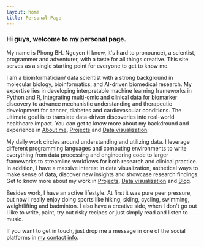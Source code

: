 ```yaml
---
layout: home
title: Personal Page
---
```


### Hi guys, welcome to my personal page.

My name is Phong BH. Nguyen (I know, it's hard to pronounce), a scientist, programmer and adventurer, with a taste for all things creative. This site serves as a single starting point for everyone to get to know me. 

I am a bioinformatician/ data scientist with a strong background in molecular biology, bioinformatics, and AI-driven biomedical research. My expertise lies in developing interpretable machine learning frameworks in Python and R, integrating multi-omic and clinical data for biomarker discovery to advance mechanistic understanding and therapeutic development for cancer, diabetes and cardiovascular conditions. The ultimate goal is to translate data-driven discoveries into real-world healthcare impact. You can get to know more about my backdround and experience in [About me](./about.html), [Projects](./projects.html) and [Data visualization](./data_viz.html).

My daily work circles around understanding and utilizing data. I leverage different programming languages and computing environments to write everything from data processing and engineering code to larger frameworks to streamline workflows for both research and clinical practice. In addition, I have a massive interest in data visualization, asthetical ways to make sense of data, discover new insights and showcase research findings. Get to know more about my work in [Projects](./projects.html), [Data visualization](./data_viz.html) and [Blog](./blog.html). 

Besides work, I have an active lifestyle. At first it was pure peer pressure, but now I really enjoy doing sports like hiking, skiing, cycling, swimming, weightlifting and badminton. I also have a creative side, when I don't go out I like to write, paint, try out risky recipes or just simply read and listen to music.

If you want to get in touch, just drop me a message in one of the social platforms in [my contact info](./about.html). 